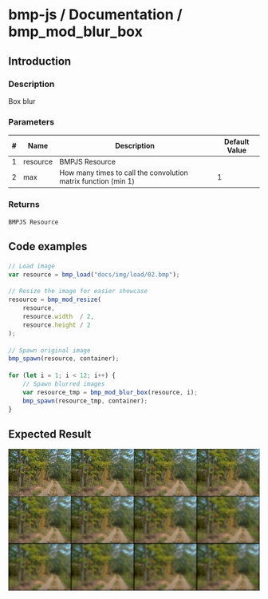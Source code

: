 # bmp-js / Documentation / bmp_mod_blur_box
## Introduction

### Description

Box blur

### Parameters

|#|Name|Description|Default Value|
|-|-|-|-|
|1|resource|BMPJS Resource||
|2|max|How many times to call the convolution matrix function (min 1)|1|

### Returns
`BMPJS Resource`

## Code examples

```js
// Load image
var resource = bmp_load("docs/img/load/02.bmp");

// Resize the image for easier showcase
resource = bmp_mod_resize(
    resource,
    resource.width  / 2,
    resource.height / 2
);

// Spawn original image
bmp_spawn(resource, container);

for (let i = 1; i < 12; i++) {
    // Spawn blurred images
    var resource_tmp = bmp_mod_blur_box(resource, i);
    bmp_spawn(resource_tmp, container);
}
```

## Expected Result

![expected-result](./img/036.png)

